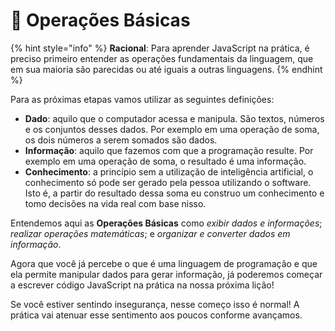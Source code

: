 # 👶 Operações Básicas

{% hint style="info" %}
**Racional**: Para aprender JavaScript na prática, é preciso primeiro entender as operações fundamentais da linguagem, que em sua maioria são parecidas ou até iguais a outras linguagens.
{% endhint %}

Para as próximas etapas vamos utilizar as seguintes definições:

* **Dado**: aquilo que o computador acessa e manipula. São textos, números e os conjuntos desses dados. Por exemplo em uma operação de soma, os dois números a serem somados são dados.
* **Informação**: aquilo que fazemos com que a programação resulte. Por exemplo em uma operação de soma, o resultado é uma informação.
* **Conhecimento**: a princípio sem a utilização de inteligência artificial, o conhecimento só pode ser gerado pela pessoa utilizando o software. Isto é, a partir do resultado dessa soma eu construo um conhecimento e tomo decisões na vida real com base nisso.

Entendemos aqui as **Operações Básicas** como _exibir dados e informações_; _realizar operações matemáticas_; e _organizar e converter dados em informação_.

Agora que você já percebe o que é uma linguagem de programação e que ela permite manipular dados para gerar informação, já poderemos começar a escrever código JavaScript na prática na nossa próxima lição!

Se você estiver sentindo insegurança, nesse começo isso é normal! A prática vai atenuar esse sentimento aos poucos conforme avançamos.
